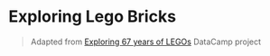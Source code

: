 # Exploring Lego Bricks
> Adapted from [Exploring 67 years of LEGOs](https://www.datacamp.com/projects/10) DataCamp project
